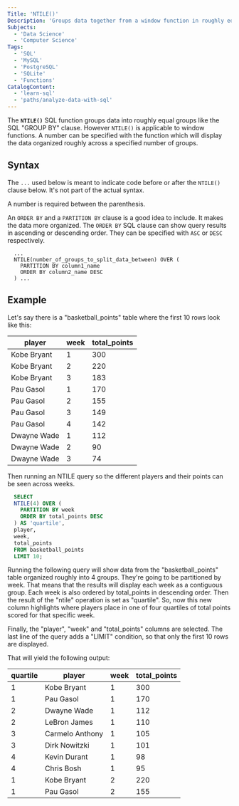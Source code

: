 ```yaml
---
Title: 'NTILE()'
Description: 'Groups data together from a window function in roughly equal groups.'
Subjects:
  - 'Data Science'
  - 'Computer Science'
Tags:
  - 'SQL'
  - 'MySQL'
  - 'PostgreSQL'
  - 'SQLite'
  - 'Functions'
CatalogContent:
  - 'learn-sql'
  - 'paths/analyze-data-with-sql'
---
```


The **`NTILE()`** SQL function groups data into roughly equal groups like the SQL "GROUP BY" clause. However `NTILE()` is applicable to window functions. A number can be specified with the function which will display the data organized roughly across a specified number of groups.

## Syntax

The `...` used below is meant to indicate code before or after the `NTILE()` clause below. It's not part of the actual syntax.

A number is required between the parenthesis.

An `ORDER BY` and a `PARTITION BY` clause is a good idea to include. It makes the data more organized. The `ORDER BY` SQL clause can show query results in ascending or descending order. They can be specified with `ASC` or `DESC` respectively.

```pseudo
  ...
  NTILE(number_of_groups_to_split_data_between) OVER (
    PARTITION BY column1_name
    ORDER BY column2_name DESC
  ) ...
```

## Example

Let's say there is a "basketball_points" table where the first 10 rows look like this:

| player      | week | total_points |
| ----------- | ---- | ------------ |
| Kobe Bryant | 1    | 300          |
| Kobe Bryant | 2    | 220          |
| Kobe Bryant | 3    | 183          |
| Pau Gasol   | 1    | 170          |
| Pau Gasol   | 2    | 155          |
| Pau Gasol   | 3    | 149          |
| Pau Gasol   | 4    | 142          |
| Dwayne Wade | 1    | 112          |
| Dwayne Wade | 2    | 90           |
| Dwayne Wade | 3    | 74           |

Then running an NTILE query so the different players and their points can be seen across weeks.

```sql
  SELECT
  NTILE(4) OVER (
    PARTITION BY week
    ORDER BY total_points DESC
  ) AS 'quartile',
  player,
  week,
  total_points
  FROM basketball_points
  LIMIT 10;
```

Running the following query will show data from the "basketball_points" table organized roughly into 4 groups. They're going to be partitioned by week. That means that the results will display each week as a contiguous group. Each week is also ordered by total_points in descending order. Then the result of the "ntile" operation is set as "quartile". So, now this new column highlights where players place in one of four quartiles of total points scored for that specific week.

Finally, the "player", "week" and "total_points" columns are selected. The last line of the query adds a "LIMIT" condition, so that only the first 10 rows are displayed.

That will yield the following output:

| quartile | player          | week | total_points |
| -------- | --------------- | ---- | ------------ |
| 1        | Kobe Bryant     | 1    | 300          |
| 1        | Pau Gasol       | 1    | 170          |
| 2        | Dwayne Wade     | 1    | 112          |
| 2        | LeBron James    | 1    | 110          |
| 3        | Carmelo Anthony | 1    | 105          |
| 3        | Dirk Nowitzki   | 1    | 101          |
| 4        | Kevin Durant    | 1    | 98           |
| 4        | Chris Bosh      | 1    | 95           |
| 1        | Kobe Bryant     | 2    | 220          |
| 1        | Pau Gasol       | 2    | 155          |
